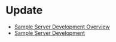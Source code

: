 # Update<!--update-->

- [Sample Server Development Overview](sample-server-overview.md)
- [Sample Server Development](sample-server-guidelines.md)

